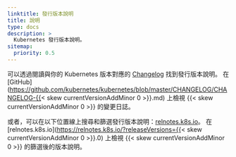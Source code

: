 ```yaml
---
linktitle: 發行版本說明
title: 說明
type: docs
description: >
  Kubernetes 發行版本說明。
sitemap:
  priority: 0.5
---
```

<!--
linktitle: Release Notes
title: Notes
type: docs
description: >
  Kubernetes release notes.
sitemap:
  priority: 0.5
-->

<!-- 
Release notes can be found by reading the [Changelog](https://github.com/kubernetes/kubernetes/tree/master/CHANGELOG) that matches your Kubernetes version. View the changelog for {{< skew currentVersionAddMinor 0 >}} on [GitHub](https://github.com/kubernetes/kubernetes/blob/master/CHANGELOG/CHANGELOG-{{< skew currentVersionAddMinor 0 >}}.md).

Alternately, release notes can be searched and filtered online at: [relnotes.k8s.io](https://relnotes.k8s.io). View filtered release notes for {{< skew currentVersionAddMinor 0 >}} on [relnotes.k8s.io](https://relnotes.k8s.io/?releaseVersions={{< skew currentVersionAddMinor 0 >}}.0).
-->

可以透過閱讀與你的 Kubernetes 版本對應的
[Changelog](https://github.com/kubernetes/kubernetes/tree/master/CHANGELOG)
找到發行版本說明。
在 [GitHub](https://github.com/kubernetes/kubernetes/blob/master/CHANGELOG/CHANGELOG-{{< skew currentVersionAddMinor 0 >}}.md)
上檢視 {{< skew currentVersionAddMinor 0 >}} 的變更日誌。

或者，可以在以下位置線上搜尋和篩選發行版本說明：[relnotes.k8s.io](https://relnotes.k8s.io)。
在 [relnotes.k8s.io](https://relnotes.k8s.io/?releaseVersions={{< skew currentVersionAddMinor 0 >}}.0)
上檢視 {{< skew currentVersionAddMinor 0 >}} 的篩選後的版本說明。